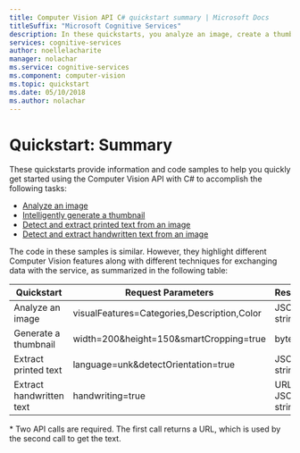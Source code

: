 ```yaml
---
title: Computer Vision API C# quickstart summary | Microsoft Docs
titleSuffix: "Microsoft Cognitive Services"
description: In these quickstarts, you analyze an image, create a thumbnail, and extract printed and handwritten text using Computer Vision with C# in Cognitive Services.
services: cognitive-services
author: noellelacharite
manager: nolachar
ms.service: cognitive-services
ms.component: computer-vision
ms.topic: quickstart
ms.date: 05/10/2018
ms.author: nolachar
---
```

# Quickstart: Summary

These quickstarts provide information and code samples to help you quickly get started using the Computer Vision API with C# to accomplish the following tasks:

* [Analyze an image](CSharp-analyze.md)
* [Intelligently generate a thumbnail](CSharp-thumb.md)
* [Detect and extract printed text from an image](CSharp-print-text.md)
* [Detect and extract handwritten text from an image](CSharp-hand-text.md)

The code in these samples is similar. However, they highlight different Computer Vision features along with different techniques for exchanging data with the service, as summarized in the following table:

| Quickstart               | Request Parameters                          | Response          |
| ------------------------ | ------------------------------------------- | ----------------  |
| Analyze an image         | visualFeatures=Categories,Description,Color | JSON string       |
| Generate a thumbnail     | width=200&height=150&smartCropping=true     | byte array        |
| Extract printed text     | language=unk&detectOrientation=true         | JSON string       |
| Extract handwritten text | handwriting=true                            | URL, JSON string* |

&ast; Two API calls are required. The first call returns a URL, which is used by the second call to get the text.